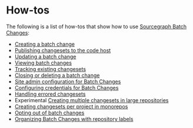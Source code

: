 # How-tos

The following is a list of how-tos that show how to use [Sourcegraph Batch Changes](../index.md):

- [Creating a batch change](creating_a_batch_change.md)
- [Publishing changesets to the code host](publishing_changesets.md)
- [Updating a batch change](updating_a_batch_change.md)
- [Viewing batch changes](viewing_batch_changes.md)
- [Tracking existing changesets](tracking_existing_changesets.md)
- [Closing or deleting a batch change](closing_or_deleting_a_batch_change.md)
- [Site admin configuration for Batch Changes](site_admin_configuration.md)
- [Configuring credentials for Batch Changes](configuring_credentials.md)
- [Handling errored changesets](handling_errored_changesets.md)
- <span class="badge badge-experimental">Experimental</span> [Creating multiple changesets in large repositories](creating_multiple_changesets_in_large_repositories.md)
- [Creating changesets per project in monorepos](creating_changesets_per_project_in_monorepos.md)
- [Opting out of batch changes](opting_out_of_batch_changes.md)
- [Organizing Batch Changes with repository labels](organizing_batch_changes_with_repo_tags.md)
